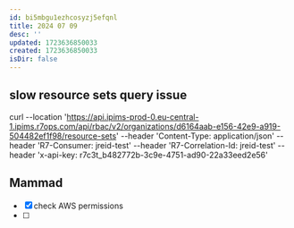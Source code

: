 ```yaml
---
id: bi5mbgu1ezhcosyzj5efqnl
title: 2024 07 09
desc: ''
updated: 1723636850033
created: 1723636850033
isDir: false
---
```

## slow resource sets query issue

curl --location 'https://api.ipims-prod-0.eu-central-1.ipims.r7ops.com/api/rbac/v2/organizations/d6164aab-e156-42e9-a919-504482ef1f98/resource-sets'  --header 'Content-Type: application/json' --header 'R7-Consumer: jreid-test'  --header 'R7-Correlation-Id: jreid-test' --header 'x-api-key: r7c3t_b482772b-3c9e-4751-ad90-22a33eed2e56'


## Mammad
- [x] check AWS permissions
- [ ] 